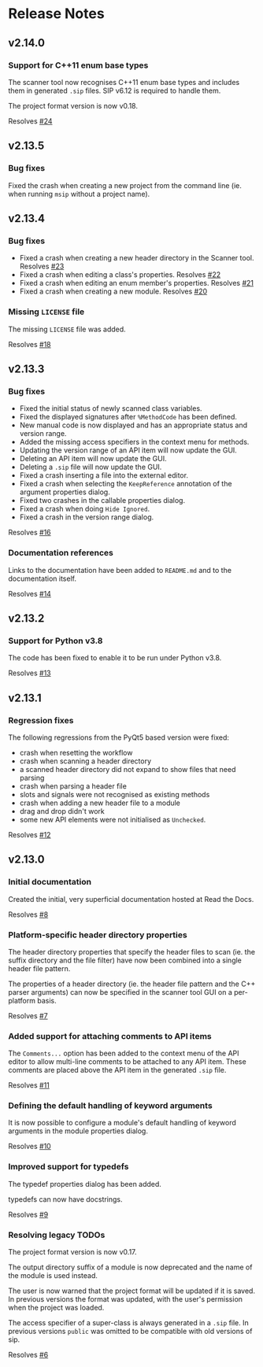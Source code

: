 # Release Notes

## v2.14.0

### Support for C++11 enum base types

The scanner tool now recognises C++11 enum base types and includes them in
generated `.sip` files.  SIP v6.12 is required to handle them.

The project format version is now v0.18.

Resolves [#24](https://github.com/Python-SIP/metasip/issues/24)


## v2.13.5

### Bug fixes

Fixed the crash when creating a new project from the command line (ie. when
running `msip` without a project name).


## v2.13.4

### Bug fixes

- Fixed a crash when creating a new header directory in the Scanner tool.
  Resolves [#23](https://github.com/Python-SIP/metasip/issues/23)
- Fixed a crash when editing a class's properties.  Resolves
  [#22](https://github.com/Python-SIP/metasip/issues/22)
- Fixed a crash when editing an enum member's properties.  Resolves
  [#21](https://github.com/Python-SIP/metasip/issues/21)
- Fixed a crash when creating a new module.  Resolves
  [#20](https://github.com/Python-SIP/metasip/issues/20)

### Missing `LICENSE` file

The missing `LICENSE` file was added.

Resolves [#18](https://github.com/Python-SIP/metasip/issues/18)


## v2.13.3

### Bug fixes

- Fixed the initial status of newly scanned class variables.
- Fixed the displayed signatures after `%MethodCode` has been defined.
- New manual code is now displayed and has an appropriate status and
  version range.
- Added the missing access specifiers in the context menu for methods.
- Updating the version range of an API item will now update the GUI.
- Deleting an API item will now update the GUI.
- Deleting a `.sip` file will now update the GUI.
- Fixed a crash inserting a file into the external editor.
- Fixed a crash when selecting the `KeepReference` annotation of the
  argument properties dialog.
- Fixed two crashes in the callable properties dialog.
- Fixed a crash when doing `Hide Ignored`.
- Fixed a crash in the version range dialog.

Resolves [#16](https://github.com/Python-SIP/metasip/issues/16)

### Documentation references

Links to the documentation have been added to `README.md` and to the
documentation itself.

Resolves [#14](https://github.com/Python-SIP/metasip/issues/14)


## v2.13.2

### Support for Python v3.8

The code has been fixed to enable it to be run under Python v3.8.

Resolves [#13](https://github.com/Python-SIP/metasip/issues/13)


## v2.13.1

### Regression fixes

The following regressions from the PyQt5 based version were fixed:

- crash when resetting the workflow
- crash when scanning a header directory
- a scanned header directory did not expand to show files that need parsing
- crash when parsing a header file
- slots and signals were not recognised as existing methods
- crash when adding a new header file to a module
- drag and drop didn't work
- some new API elements were not initialised as `Unchecked`.

Resolves [#12](https://github.com/Python-SIP/metasip/issues/12)


## v2.13.0

### Initial documentation

Created the initial, very superficial documentation hosted at Read the Docs.

Resolves [#8](https://github.com/Python-SIP/metasip/issues/8)

### Platform-specific header directory properties

The header directory properties that specify the header files to scan (ie.
the suffix directory and the file filter) have now been combined into a
single header file pattern.

The properties of a header directory (ie. the header file pattern and the
C++ parser arguments) can now be specified in the scanner tool GUI on a
per-platform basis.

Resolves [#7](https://github.com/Python-SIP/metasip/issues/7)

### Added support for attaching comments to API items

The `Comments...` option has been added to the context menu of the API
editor to allow multi-line comments to be attached to any API item.  These
comments are placed above the API item in the generated `.sip` file.

Resolves [#11](https://github.com/Python-SIP/metasip/issues/11)

### Defining the default handling of keyword arguments

It is now possible to configure a module's default handling of keyword
arguments in the module properties dialog.

Resolves [#10](https://github.com/Python-SIP/metasip/issues/10)

### Improved support for typedefs

The typedef properties dialog has been added.

typedefs can now have docstrings.

Resolves [#9](https://github.com/Python-SIP/metasip/issues/9)

### Resolving legacy TODOs

The project format version is now v0.17.

The output directory suffix of a module is now deprecated and the name of
the module is used instead.

The user is now warned that the project format will be updated if it is
saved. In previous versions the format was updated, with the user's
permission when the project was loaded.

The access specifier of a super-class is always generated in a `.sip` file.
In previous versions `public` was omitted to be compatible with old
versions of sip.

Resolves [#6](https://github.com/Python-SIP/metasip/issues/6)

